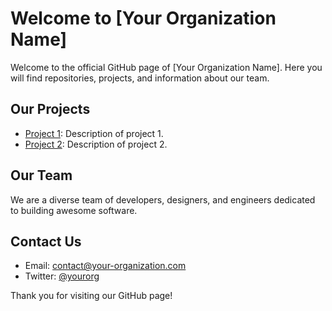 # Welcome to [Your Organization Name]

Welcome to the official GitHub page of [Your Organization Name]. Here you will find repositories, projects, and information about our team.

## Our Projects

- [Project 1](https://github.com/your-org/project1): Description of project 1.
- [Project 2](https://github.com/your-org/project2): Description of project 2.

## Our Team

We are a diverse team of developers, designers, and engineers dedicated to building awesome software.

## Contact Us

- Email: contact@your-organization.com
- Twitter: [@yourorg](https://twitter.com/yourorg)

Thank you for visiting our GitHub page!

